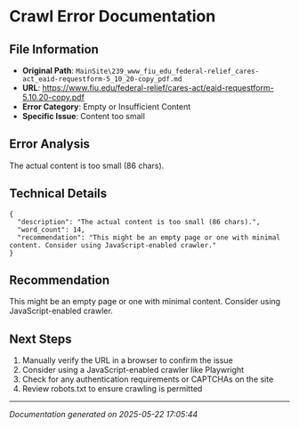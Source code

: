 # Crawl Error Documentation

## File Information
- **Original Path**: `MainSite\239_www_fiu_edu_federal-relief_cares-act_eaid-requestform-5_10_20-copy_pdf.md`
- **URL**: https://www.fiu.edu/federal-relief/cares-act/eaid-requestform-5.10.20-copy.pdf
- **Error Category**: Empty or Insufficient Content
- **Specific Issue**: Content too small

## Error Analysis
The actual content is too small (86 chars).

## Technical Details
```
{
  "description": "The actual content is too small (86 chars).",
  "word_count": 14,
  "recommendation": "This might be an empty page or one with minimal content. Consider using JavaScript-enabled crawler."
}
```

## Recommendation
This might be an empty page or one with minimal content. Consider using JavaScript-enabled crawler.

## Next Steps
1. Manually verify the URL in a browser to confirm the issue
2. Consider using a JavaScript-enabled crawler like Playwright
3. Check for any authentication requirements or CAPTCHAs on the site
4. Review robots.txt to ensure crawling is permitted

---
*Documentation generated on 2025-05-22 17:05:44*
